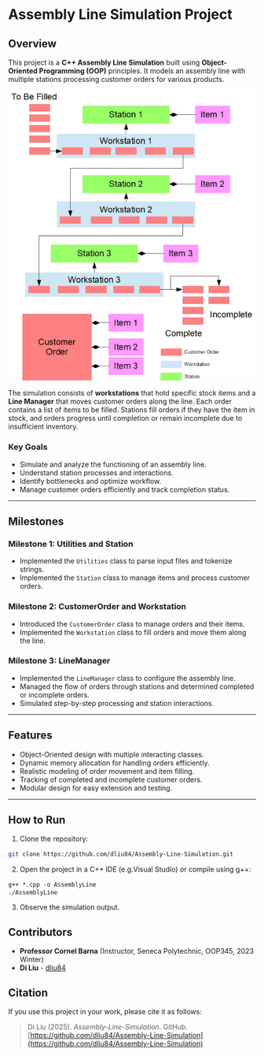 # Assembly Line Simulation Project



## Overview
This project is a **C++ Assembly Line Simulation** built using **Object-Oriented Programming (OOP)** principles. It models an assembly line with multiple stations processing customer orders for various products.  

![Assembly Line Simulation](assembly_line_diagram.png)


The simulation consists of **workstations** that hold specific stock items and a **Line Manager** that moves customer orders along the line. Each order contains a list of items to be filled. Stations fill orders if they have the item in stock, and orders progress until completion or remain incomplete due to insufficient inventory.

### Key Goals
- Simulate and analyze the functioning of an assembly line.
- Understand station processes and interactions.
- Identify bottlenecks and optimize workflow.
- Manage customer orders efficiently and track completion status.

---

## Milestones

### Milestone 1: Utilities and Station
- Implemented the `Utilities` class to parse input files and tokenize strings.
- Implemented the `Station` class to manage items and process customer orders.

### Milestone 2: CustomerOrder and Workstation
- Introduced the `CustomerOrder` class to manage orders and their items.
- Implemented the `Workstation` class to fill orders and move them along the line.

### Milestone 3: LineManager
- Implemented the `LineManager` class to configure the assembly line.
- Managed the flow of orders through stations and determined completed or incomplete orders.
- Simulated step-by-step processing and station interactions.

---

## Features
- Object-Oriented design with multiple interacting classes.
- Dynamic memory allocation for handling orders efficiently.
- Realistic modeling of order movement and item filling.
- Tracking of completed and incomplete customer orders.
- Modular design for easy extension and testing.

---

## How to Run
1. Clone the repository:
```bash
git clone https://github.com/dliu84/Assembly-Line-Simulation.git
```
2. Open the project in a C++ IDE (e.g.Visual Studio) or compile using g++:
```
g++ *.cpp -o AssemblyLine
./AssemblyLine
```
3. Observe the simulation output.

## Contributors

- **Professor Cornel Barna** (Instructor, Seneca Polytechnic, OOP345, 2023 Winter)  
- **Di Liu** - [dliu84](https://github.com/dliu84)  

## Citation

If you use this project in your work, please cite it as follows:

> Di Liu (2025). *Assembly-Line-Simulation*. GitHub. [https://github.com/dliu84/Assembly-Line-Simulation](https://github.com/dliu84/Assembly-Line-Simulation)

